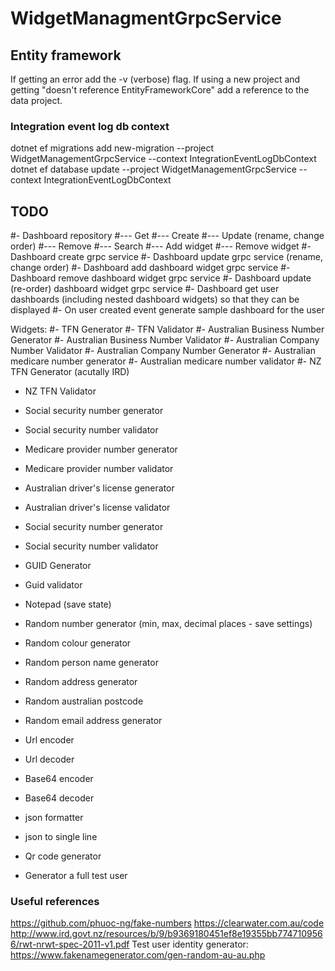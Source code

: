 ﻿# WidgetManagmentGrpcService

## Entity framework
If getting an error add the -v (verbose) flag.
If using a new project and getting "doesn't reference EntityFrameworkCore" add a reference to the data project.

### Integration event log db context
dotnet ef migrations add new-migration --project WidgetManagementGrpcService --context IntegrationEventLogDbContext
dotnet ef database update --project WidgetManagementGrpcService --context IntegrationEventLogDbContext



## TODO  
#- Dashboard repository
#--- Get
#--- Create
#--- Update (rename, change order)
#--- Remove
#--- Search
#--- Add widget
#--- Remove widget
#- Dashboard create grpc service
#- Dashboard update grpc service (rename, change order)
#- Dashboard add dashboard widget grpc service
#- Dashboard remove dashboard widget grpc service
#- Dashboard update (re-order) dashboard widget grpc service
#- Dashboard get user dashboards (including nested dashboard widgets) so that they can be displayed
#- On user created event generate sample dashboard for the user

Widgets:
#- TFN Generator
#- TFN Validator
#- Australian Business Number Generator
#- Australian Business Number Validator
#- Australian Company Number Validator
#- Australian Company Number Generator
#- Australian medicare number generator
#- Australian medicare number validator
#- NZ TFN Generator (acutally IRD)
- NZ TFN Validator
- Social security number generator
- Social security number validator

- Medicare provider number generator
- Medicare provider number validator
- Australian driver's license generator
- Australian driver's license validator
- Social security number generator
- Social security number validator
- GUID Generator
- Guid validator
- Notepad (save state)
- Random number generator (min, max, decimal places - save settings)
- Random colour generator
- Random person name generator
- Random address generator
- Random australian postcode
- Random email address generator
- Url encoder
- Url decoder
- Base64 encoder
- Base64 decoder
- json formatter
- json to single line
- Qr code generator
- Generator a full test user

### Useful references
https://github.com/phuoc-ng/fake-numbers
https://clearwater.com.au/code
http://www.ird.govt.nz/resources/b/9/b9369180451ef8e19355bb7747109566/rwt-nrwt-spec-2011-v1.pdf
Test user identity generator: https://www.fakenamegenerator.com/gen-random-au-au.php

